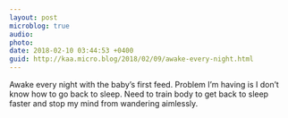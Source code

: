 ```yaml
---
layout: post
microblog: true
audio: 
photo: 
date: 2018-02-10 03:44:53 +0400
guid: http://kaa.micro.blog/2018/02/09/awake-every-night.html
---
```

Awake every night with the baby’s first feed. Problem I’m having is I don’t know how to go back to sleep. Need to train body to get back to sleep faster and stop my mind from wandering aimlessly.
